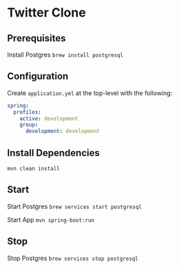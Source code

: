 # Twitter Clone

## Prerequisites
Install Postgres
`brew install postgresql`

## Configuration
Create `application.yml` at the top-level with the following:
```yaml
spring:
  profiles:
    active: development
    group:
      development: development
```

## Install Dependencies
`mvn clean install`

## Start

Start Postgres
`brew services start postgresql`

Start App
`mvn spring-boot:run`

## Stop
Stop Postgres
`brew services stop postgresql`
